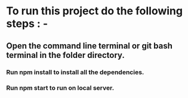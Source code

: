 # To run this project do the following steps : -
## Open the command line terminal or git bash terminal in the folder directory.
### Run npm install to install all the dependencies.
### Run npm start to run on local server.

